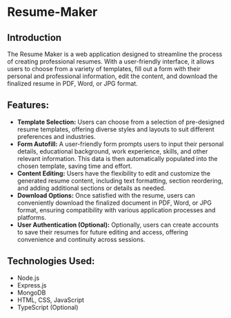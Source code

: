 # Resume-Maker



## Introduction

The Resume Maker is a web application designed to streamline the process of creating professional resumes. With a user-friendly interface, it allows users to choose from a variety of templates, fill out a form with their personal and professional information, edit the content, and download the finalized resume in PDF, Word, or JPG format.

## Features:

- **Template Selection:** Users can choose from a selection of pre-designed resume templates, offering diverse styles and layouts to suit different preferences and industries.
- **Form Autofill:** A user-friendly form prompts users to input their personal details, educational background, work experience, skills, and other relevant information. This data is then automatically populated into the chosen template, saving time and effort.
- **Content Editing:** Users have the flexibility to edit and customize the generated resume content, including text formatting, section reordering, and adding additional sections or details as needed.
- **Download Options:** Once satisfied with the resume, users can conveniently download the finalized document in PDF, Word, or JPG format, ensuring compatibility with various application processes and platforms.
- **User Authentication (Optional):** Optionally, users can create accounts to save their resumes for future editing and access, offering convenience and continuity across sessions.


## Technologies Used:

- Node.js
- Express.js
- MongoDB
- HTML, CSS, JavaScript
- TypeScript (Optional)

